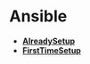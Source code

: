 <!-- generated by markdown-notes-tree -->

# Ansible

<!-- optional markdown-notes-tree directory description starts here -->

<!-- optional markdown-notes-tree directory description ends here -->

- [**AlreadySetup**](AlreadySetup)
- [**FirstTimeSetup**](FirstTimeSetup)
